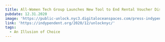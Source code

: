 ```yaml
---
title: All-Women Tech Group Launches New Tool to End Rental Voucher Discrimination
pubdate: 12.31.2020
image: 'https://public-unlock.nyc3.digitaloceanspaces.com/press-indypendent-logo.png'
link: 'https://indypendent.org/2020/12/unlocknyc/'
tags:
  - An Illusion of Choice
---
```


